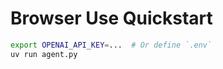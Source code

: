 # Browser Use Quickstart

```bash
export OPENAI_API_KEY=...  # Or define `.env`
uv run agent.py
```

